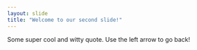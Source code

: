 ```yaml
---
layout: slide
title: "Welcome to our second slide!"
---
```

Some super cool and witty quote.
Use the left arrow to go back!
